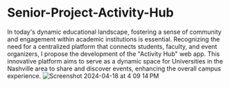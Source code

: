 # Senior-Project-Activity-Hub
In today's dynamic educational landscape, fostering a sense of community and engagement within academic institutions is essential. Recognizing the need for a centralized platform that connects students, faculty, and event organizers, I propose the development of the "Activity Hub" web app. This innovative platform aims to serve as a dynamic space for Universities in the Nashville area to share and discover events, enhancing the overall campus experience.
![Screenshot 2024-04-18 at 4 09 14 PM](https://github.com/Divineife/Senior-Project-Activity-Hub/assets/59305070/51e59180-c27c-46ce-83e2-1f94b09d4451)
